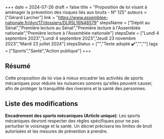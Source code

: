 +++
date = 2024-07-26
draft = false
title = "Proposition de loi visant à aménager la prévention des risques liés aux bruits - N° 125"
auteurs = ["Gérard Larcher"]
link = "https://www.assemblee-nationale.fr/dyn/17/dossiers/DLR5L16N48579"
stepsName = ["Dépôt au Sénat","Première lecture au Sénat","Première lecture à l'Assemblée nationale","Première lecture à l'Assemblée nationale"]
stepsDate = ["Lundi 4 septembre 2023","Lundi 4 septembre 2023","Jeudi 23 novembre 2023","Mardi 23 juillet 2024"]
stepsStatus = ["","Texte adopté ✔️","",""]
tags = ["Sports","Santé","Action publique"]
+++

## Résumé

Cette proposition de loi vise à mieux encadrer les activités de sports mécaniques pour réduire les nuisances sonores qu'elles peuvent causer, afin de protéger la tranquillité des riverains et la santé des personnes.

## Liste des modifications

**Encadrement des sports mécaniques (Article unique)**: Les sports mécaniques devront respecter des règles spécifiques pour ne pas perturber le voisinage et la santé. Un décret précisera les limites de bruit autorisées et les mesures de prévention à prendre.
